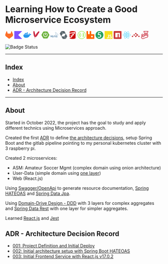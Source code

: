 # Learning How to Create a Good Microservice Ecosystem

[<img src="doc/icons/gitlab-color.svg" width="25px"/>](https://about.gitlab.com/)
[<img src="doc/icons/kotlin-color.svg" width="25px"/>](https://kotlinlang.org/)
[<img src="doc/icons/docker-color.svg" width="25px"/>](https://www.docker.com/)
[<img src="doc/icons/apachemaven-color.svg" width="25px"/>](https://maven.apache.org/)
[<img src="doc/icons/springboot-color.svg" width="25px"/>](https://spring.io/projects/spring-boot/)
[<img src="doc/icons/mysql-color.svg" width="25px"/>](https://www.mysql.com/)
[<img src="doc/icons/hibernate-color.svg" width="25px"/>](https://spring.io/projects/spring-data-jpa)
[<img src="doc/icons/flyway-color.svg" width="25px"/>](https://flywaydb.org/)
[<img src="doc/icons/swagger-color.svg" width="25px"/>](https://swagger.io/)
[<img src="doc/icons/rabbitmq-color.svg" width="25px"/>](https://www.rabbitmq.com/)
[<img src="doc/icons/junit5-color.svg" width="25px"/>](https://junit.org/junit5/)
[<img src="doc/icons/javascript-color.svg" width="25px"/>](https://developer.mozilla.org/en-US/docs/Web/javascript)
[<img src="doc/icons/npm-color.svg" width="25px"/>](https://www.npmjs.com/)
[<img src="doc/icons/react-color.svg" width="25px"/>](https://react.dev/)
[<img src="doc/icons/reactrouter-color.svg" width="25px"/>](https://reactrouter.com/en/main)
[<img src="doc/icons/jest-color.svg" width="25px"/>](https://jestjs.io/)

![Badge Status](https://img.shields.io/badge/STATUS-DEVELOPMENT-green)

---

## Index

- [Index](#index)
- [About](#about)
- [ADR - Architecture Decision Record](#adr---architecture-decision-record)

---

## About

Started in October 2022, the project has the goal to study and apply different technics using Microservices approach.

Created the first [ADR](https://adr.github.io/) to define [the architecture decisions](/doc/arch),
setup Spring Boot and the gitlab pipeline pointing to my personal kubernetes cluster with 3 raspberry pi.

Created 2 microservices: 
- ASM: Amateur Soccer Mgmt (complex domain using onion architecture)
- User-Data (simple domain using [one layer](https://spring.io/projects/spring-data-rest))
- Web (React.js)

Using [Swagger/OpenApi](https://swagger.io/) to generate resource documentation,
[Spring HATEOAS](https://spring.io/projects/spring-hateoas) and
[Spring Data Jpa](https://spring.io/projects/spring-data-jpa).

Using [Domain-Drive Design - DDD](https://martinfowler.com/bliki/DomainDrivenDesign.html) with 3 layers for complex aggregates and 
[Spring Data Rest](https://spring.io/projects/spring-data-rest) with one layer for simpler aggregates.

Learned [React.js](https://react.dev/) and [Jest](https://jestjs.io/)

## ADR - Architecture Decision Record

- [001: Project Definition and Initial Deploy](doc/arch/ADR-001-Project-definition-and-initial-deploy.md)
- [002: Initial architecture setup with Spring Boot HATEOAS](doc/arch/ADR-002-Initial-architecture-setup-with-spring-boot-hateoas.md)
- [003: Initial Frontend Service with React.js v17.0.2](doc/arch/ADR-003-Initial-frontend-service-with-react-js-v17-0-2.md)